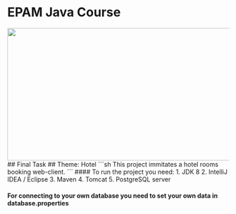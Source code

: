 # EPAM Java Course 
<img width = "600" height = "300" src = "https://www.epam.com/etc/designs/epam-core/images/common/logo.png">
## Final Task 
## Theme: Hotel
```sh
 This project immitates a hotel rooms booking web-client.
```
#### To run the project you need:
1. JDK 8
2. IntelliJ IDEA / Eclipse
3. Maven 
4. Tomcat
5. PostgreSQL server

#### For connecting to your own database you need to set your own data in database.properties
